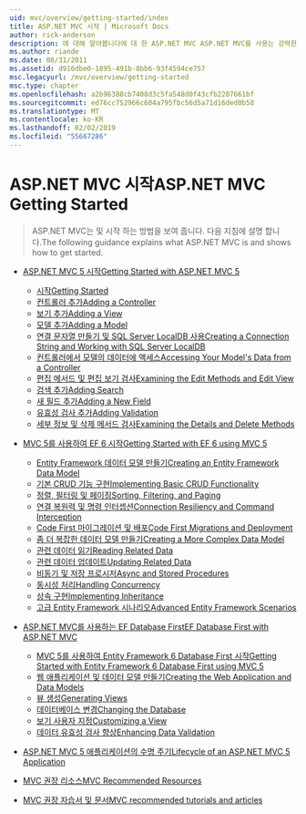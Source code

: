 ```yaml
---
uid: mvc/overview/getting-started/index
title: ASP.NET MVC 시작 | Microsoft Docs
author: rick-anderson
description: 에 대해 알아봅니다에 대 한 ASP.NET MVC ASP.NET MVC를 사용는 강력한 패턴 기반 방식으로 우려 및 필요한 해당 g를 깔끔하게 분리 하는 동적 웹 사이트를 빌드하는 중...
ms.author: riande
ms.date: 08/31/2011
ms.assetid: d916dbe0-1895-491b-8bb6-93f4594ce757
msc.legacyurl: /mvc/overview/getting-started
msc.type: chapter
ms.openlocfilehash: a2b96388cb7408d3c5fa548d0f43cfb2287661bf
ms.sourcegitcommit: ed76cc752966c604a795fbc56d5a71d16ded0b58
ms.translationtype: MT
ms.contentlocale: ko-KR
ms.lasthandoff: 02/02/2019
ms.locfileid: "55667286"
---
```

<a name="aspnet-mvc-getting-started"></a><span data-ttu-id="d93ca-103">ASP.NET MVC 시작</span><span class="sxs-lookup"><span data-stu-id="d93ca-103">ASP.NET MVC Getting Started</span></span>
====================
> <span data-ttu-id="d93ca-104">ASP.NET MVC는 및 시작 하는 방법을 보여 줍니다. 다음 지침에 설명 합니다.</span><span class="sxs-lookup"><span data-stu-id="d93ca-104">The following guidance explains what ASP.NET MVC is and shows how to get started.</span></span>


- [<span data-ttu-id="d93ca-105">ASP.NET MVC 5 시작</span><span class="sxs-lookup"><span data-stu-id="d93ca-105">Getting Started with ASP.NET MVC 5</span></span>](introduction/index.md)

    - [<span data-ttu-id="d93ca-106">시작</span><span class="sxs-lookup"><span data-stu-id="d93ca-106">Getting Started</span></span>](introduction/getting-started.md)
    - [<span data-ttu-id="d93ca-107">컨트롤러 추가</span><span class="sxs-lookup"><span data-stu-id="d93ca-107">Adding a Controller</span></span>](introduction/adding-a-controller.md)
    - [<span data-ttu-id="d93ca-108">보기 추가</span><span class="sxs-lookup"><span data-stu-id="d93ca-108">Adding a View</span></span>](introduction/adding-a-view.md)
    - [<span data-ttu-id="d93ca-109">모델 추가</span><span class="sxs-lookup"><span data-stu-id="d93ca-109">Adding a Model</span></span>](introduction/adding-a-model.md)
    - [<span data-ttu-id="d93ca-110">연결 문자열 만들기 및 SQL Server LocalDB 사용</span><span class="sxs-lookup"><span data-stu-id="d93ca-110">Creating a Connection String and Working with SQL Server LocalDB</span></span>](introduction/creating-a-connection-string.md)
    - [<span data-ttu-id="d93ca-111">컨트롤러에서 모델의 데이터에 액세스</span><span class="sxs-lookup"><span data-stu-id="d93ca-111">Accessing Your Model's Data from a Controller</span></span>](introduction/accessing-your-models-data-from-a-controller.md)
    - [<span data-ttu-id="d93ca-112">편집 메서드 및 편집 보기 검사</span><span class="sxs-lookup"><span data-stu-id="d93ca-112">Examining the Edit Methods and Edit View</span></span>](introduction/examining-the-edit-methods-and-edit-view.md)
    - [<span data-ttu-id="d93ca-113">검색 추가</span><span class="sxs-lookup"><span data-stu-id="d93ca-113">Adding Search</span></span>](introduction/adding-search.md)
    - [<span data-ttu-id="d93ca-114">새 필드 추가</span><span class="sxs-lookup"><span data-stu-id="d93ca-114">Adding a New Field</span></span>](introduction/adding-a-new-field.md)
    - [<span data-ttu-id="d93ca-115">유효성 검사 추가</span><span class="sxs-lookup"><span data-stu-id="d93ca-115">Adding Validation</span></span>](introduction/adding-validation.md)
    - [<span data-ttu-id="d93ca-116">세부 정보 및 삭제 메서드 검사</span><span class="sxs-lookup"><span data-stu-id="d93ca-116">Examining the Details and Delete Methods</span></span>](introduction/examining-the-details-and-delete-methods.md)
- [<span data-ttu-id="d93ca-117">MVC 5를 사용하여 EF 6 시작</span><span class="sxs-lookup"><span data-stu-id="d93ca-117">Getting Started with EF 6 using MVC 5</span></span>](getting-started-with-ef-using-mvc/index.md)

    - [<span data-ttu-id="d93ca-118">Entity Framework 데이터 모델 만들기</span><span class="sxs-lookup"><span data-stu-id="d93ca-118">Creating an Entity Framework Data Model</span></span>](getting-started-with-ef-using-mvc/creating-an-entity-framework-data-model-for-an-asp-net-mvc-application.md)
    - [<span data-ttu-id="d93ca-119">기본 CRUD 기능 구현</span><span class="sxs-lookup"><span data-stu-id="d93ca-119">Implementing Basic CRUD Functionality</span></span>](getting-started-with-ef-using-mvc/implementing-basic-crud-functionality-with-the-entity-framework-in-asp-net-mvc-application.md)
    - [<span data-ttu-id="d93ca-120">정렬, 필터링 및 페이징</span><span class="sxs-lookup"><span data-stu-id="d93ca-120">Sorting, Filtering, and Paging</span></span>](getting-started-with-ef-using-mvc/sorting-filtering-and-paging-with-the-entity-framework-in-an-asp-net-mvc-application.md)
    - [<span data-ttu-id="d93ca-121">연결 복원력 및 명령 인터셉션</span><span class="sxs-lookup"><span data-stu-id="d93ca-121">Connection Resiliency and Command Interception</span></span>](getting-started-with-ef-using-mvc/connection-resiliency-and-command-interception-with-the-entity-framework-in-an-asp-net-mvc-application.md)
    - [<span data-ttu-id="d93ca-122">Code First 마이그레이션 및 배포</span><span class="sxs-lookup"><span data-stu-id="d93ca-122">Code First Migrations and Deployment</span></span>](getting-started-with-ef-using-mvc/migrations-and-deployment-with-the-entity-framework-in-an-asp-net-mvc-application.md)
    - [<span data-ttu-id="d93ca-123">좀 더 복잡한 데이터 모델 만들기</span><span class="sxs-lookup"><span data-stu-id="d93ca-123">Creating a More Complex Data Model</span></span>](getting-started-with-ef-using-mvc/creating-a-more-complex-data-model-for-an-asp-net-mvc-application.md)
    - [<span data-ttu-id="d93ca-124">관련 데이터 읽기</span><span class="sxs-lookup"><span data-stu-id="d93ca-124">Reading Related Data</span></span>](getting-started-with-ef-using-mvc/reading-related-data-with-the-entity-framework-in-an-asp-net-mvc-application.md)
    - [<span data-ttu-id="d93ca-125">관련 데이터 업데이트</span><span class="sxs-lookup"><span data-stu-id="d93ca-125">Updating Related Data</span></span>](getting-started-with-ef-using-mvc/updating-related-data-with-the-entity-framework-in-an-asp-net-mvc-application.md)
    - [<span data-ttu-id="d93ca-126">비동기 및 저장 프로시저</span><span class="sxs-lookup"><span data-stu-id="d93ca-126">Async and Stored Procedures</span></span>](getting-started-with-ef-using-mvc/async-and-stored-procedures-with-the-entity-framework-in-an-asp-net-mvc-application.md)
    - [<span data-ttu-id="d93ca-127">동시성 처리</span><span class="sxs-lookup"><span data-stu-id="d93ca-127">Handling Concurrency</span></span>](getting-started-with-ef-using-mvc/handling-concurrency-with-the-entity-framework-in-an-asp-net-mvc-application.md)
    - [<span data-ttu-id="d93ca-128">상속 구현</span><span class="sxs-lookup"><span data-stu-id="d93ca-128">Implementing Inheritance</span></span>](getting-started-with-ef-using-mvc/implementing-inheritance-with-the-entity-framework-in-an-asp-net-mvc-application.md)
    - [<span data-ttu-id="d93ca-129">고급 Entity Framework 시나리오</span><span class="sxs-lookup"><span data-stu-id="d93ca-129">Advanced Entity Framework Scenarios</span></span>](getting-started-with-ef-using-mvc/advanced-entity-framework-scenarios-for-an-mvc-web-application.md)
- [<span data-ttu-id="d93ca-130">ASP.NET MVC를 사용하는 EF Database First</span><span class="sxs-lookup"><span data-stu-id="d93ca-130">EF Database First with ASP.NET MVC</span></span>](database-first-development/index.md)

    - [<span data-ttu-id="d93ca-131">MVC 5를 사용하여 Entity Framework 6 Database First 시작</span><span class="sxs-lookup"><span data-stu-id="d93ca-131">Getting Started with Entity Framework 6 Database First using MVC 5</span></span>](database-first-development/setting-up-database.md)
    - [<span data-ttu-id="d93ca-132">웹 애플리케이션 및 데이터 모델 만들기</span><span class="sxs-lookup"><span data-stu-id="d93ca-132">Creating the Web Application and Data Models</span></span>](database-first-development/creating-the-web-application.md)
    - [<span data-ttu-id="d93ca-133">뷰 생성</span><span class="sxs-lookup"><span data-stu-id="d93ca-133">Generating Views</span></span>](database-first-development/generating-views.md)
    - [<span data-ttu-id="d93ca-134">데이터베이스 변경</span><span class="sxs-lookup"><span data-stu-id="d93ca-134">Changing the Database</span></span>](database-first-development/changing-the-database.md)
    - [<span data-ttu-id="d93ca-135">보기 사용자 지정</span><span class="sxs-lookup"><span data-stu-id="d93ca-135">Customizing a View</span></span>](database-first-development/customizing-a-view.md)
    - [<span data-ttu-id="d93ca-136">데이터 유효성 검사 향상</span><span class="sxs-lookup"><span data-stu-id="d93ca-136">Enhancing Data Validation</span></span>](database-first-development/enhancing-data-validation.md)
- [<span data-ttu-id="d93ca-137">ASP.NET MVC 5 애플리케이션의 수명 주기</span><span class="sxs-lookup"><span data-stu-id="d93ca-137">Lifecycle of an ASP.NET MVC 5 Application</span></span>](lifecycle-of-an-aspnet-mvc-5-application.md)
- [<span data-ttu-id="d93ca-138">MVC 권장 리소스</span><span class="sxs-lookup"><span data-stu-id="d93ca-138">MVC Recommended Resources</span></span>](recommended-resources-for-mvc.md)
- [<span data-ttu-id="d93ca-139">MVC 권장 자습서 및 문서</span><span class="sxs-lookup"><span data-stu-id="d93ca-139">MVC recommended tutorials and articles</span></span>](mvc-learning-sequence.md)
